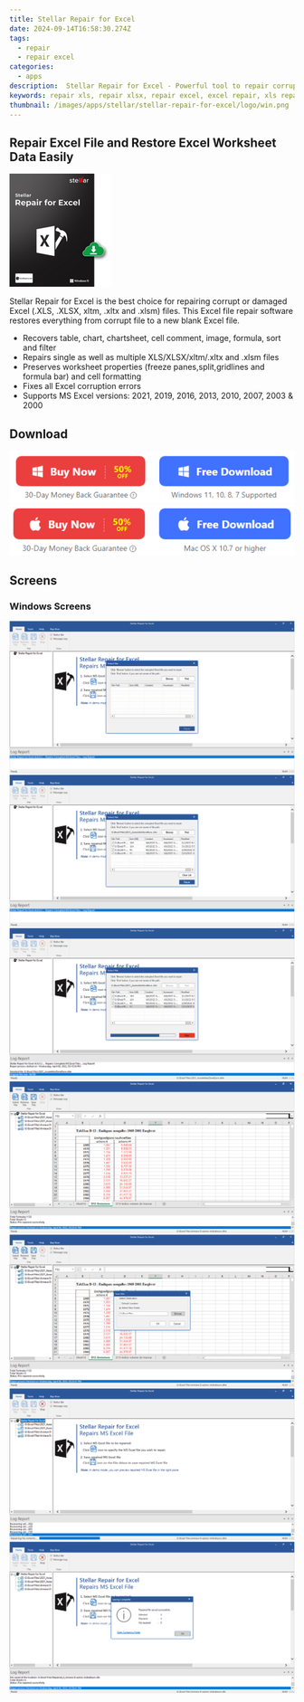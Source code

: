 ```yaml
---
title: Stellar Repair for Excel
date: 2024-09-14T16:58:30.274Z
tags: 
  - repair
  - repair excel
categories: 
  - apps
description:  Stellar Repair for Excel - Powerful tool to repair corrupt Excel files (.xls, .xlsx, .xltm, .xltx, and .xlsm) and recover all the data with 100% integrity. Recommended by MVPs and Certified Excel experts, The tool can repair corrupted workbooks of Excel 2024, 2023, 2021, 2019, 2016, and older versions. 
keywords: repair xls, repair xlsx, repair excel, excel repair, xls repair, xlsx repair, excel recovery, xls recovery, xlsx recovery, excel file repair, xls file repair, xlsx file repair, excel file recovery, xls file recovery, xlsx file recovery, excel repair tool, xls repair tool, xlsx repair tool, excel recovery tool, xls recovery tool, xlsx recovery tool, excel file repair tool, xls file repair tool, xlsx file repair tool, excel file recovery tool, xls file recovery tool, xlsx file recovery tool
thumbnail: /images/apps/stellar/stellar-repair-for-excel/logo/win.png
---
```


## Repair Excel File and Restore Excel Worksheet Data Easily

![logo](/images/apps/stellar/stellar-repair-for-excel/logo/win.png)

Stellar Repair for Excel is the best choice for repairing corrupt or damaged Excel (.XLS, .XLSX, xltm, .xltx and .xlsm) files. This Excel file repair software restores everything from corrupt file to a new blank Excel file.

- Recovers table, chart, chartsheet, cell comment, image, formula, sort and filter
- Repairs single as well as multiple XLS/XLSX/xltm/.xltx and .xlsm files
- Preserves worksheet properties (freeze panes,split,gridlines and formula bar) and cell formatting
- Fixes all Excel corruption errors
- Supports MS Excel versions: 2021, 2019, 2016, 2013, 2010, 2007, 2003 & 2000

## Download

[![Download](/images/common/buy-download-win.png)](https://secure.2checkout.com/order/cart.php?PRODS=4605232&QTY=1&AFFILIATE=108875)
[![Download](/images/common/buy-download-mac.png)](https://secure.2checkout.com/order/cart.php?PRODS=4605891&QTY=1&AFFILIATE=108875)

## Screens

### Windows Screens

![1.png](/images/apps/stellar/stellar-repair-for-excel/pages/win/1.png)
![2.png](/images/apps/stellar/stellar-repair-for-excel/pages/win/2.png)
![3.png](/images/apps/stellar/stellar-repair-for-excel/pages/win/3.png)
![4.png](/images/apps/stellar/stellar-repair-for-excel/pages/win/4.png)
![5.png](/images/apps/stellar/stellar-repair-for-excel/pages/win/5.png)
![6.png](/images/apps/stellar/stellar-repair-for-excel/pages/win/6.png)
![7.png](/images/apps/stellar/stellar-repair-for-excel/pages/win/7.png)

<ins class="adsbygoogle"
    style="display:block"
    data-ad-format="autorelaxed"
    data-ad-client="ca-pub-7571918770474297"
    data-ad-slot="1223367746"></ins>



